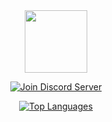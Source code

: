 <div id="header" align="center">
  <img src="https://images-ext-1.discordapp.net/external/o2AjqzPzzPEOKoOG9CA6DFagzBZoiQvzB-6iMaeEeWA/%3Fv%3D4/https/avatars.githubusercontent.com/u/100680246?format=webp" width="100"/>
</div>
<p align="center">
<a href="https://discord.gg/ycZDpat7dB" target="blank">
<img src="https://img.shields.io/discord/1096820059940331530?label=Join%20Community&logo=discord&style=flat-square" alt="Join Discord Server"/></a>
</p>
<p align="center">
<a href="https://github.com/simoneeeeeeee" align="left"><img src="https://github-readme-stats.vercel.app/api/top-langs/?username=simoneeeeeeee&langs_count=10&title_color=FFA500&text_color=ffffff&icon_color=0891b2&bg_color=1c1917&hide_border=true&locale=en&custom_title=Top%20%Languages" alt="Top Languages" /></a>
